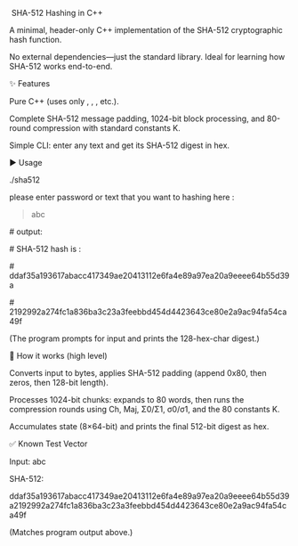  SHA-512 Hashing in C++



A minimal, header-only C++ implementation of the SHA-512 cryptographic hash function.

No external dependencies—just the standard library. Ideal for learning how SHA-512 works end-to-end.



✨ Features



Pure C++ (uses only <vector>, <string>, <iostream>, etc.). 



Complete SHA-512 message padding, 1024-bit block processing, and 80-round compression with standard constants K. 



Simple CLI: enter any text and get its SHA-512 digest in hex. 



▶️ Usage

./sha512

please enter password or text that you want to hashing here :

> abc

\# output:

\# SHA-512 hash is :

\# ddaf35a193617abacc417349ae20413112e6fa4e89a97ea20a9eeee64b55d39a

\# 2192992a274fc1a836ba3c23a3feebbd454d4423643ce80e2a9ac94fa54ca49f





(The program prompts for input and prints the 128-hex-char digest.)



🧠 How it works (high level)



Converts input to bytes, applies SHA-512 padding (append 0x80, then zeros, then 128-bit length).



Processes 1024-bit chunks: expands to 80 words, then runs the compression rounds using Ch, Maj, Σ0/Σ1, σ0/σ1, and the 80 constants K.



Accumulates state (8×64-bit) and prints the final 512-bit digest as hex.



✅ Known Test Vector



Input: abc



SHA-512:

ddaf35a193617abacc417349ae20413112e6fa4e89a97ea20a9eeee64b55d39a2192992a274fc1a836ba3c23a3feebbd454d4423643ce80e2a9ac94fa54ca49f



(Matches program output above.)







